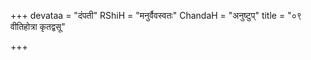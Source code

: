 +++
devataa = "दंपती"
RShiH = "मनुर्वैवस्वतः"
ChandaH = "अनुष्टुप्"
title = "०९ वीतिहोत्रा कृतद्वसू"

+++
